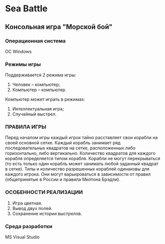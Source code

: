 # Sea Battle

## Консольная игра "Морской бой"

### Операционная система
ОС Windows

### Режимы игры
Поддерживается 2 режима игры:
1. Человек – компьютер;
2. Компьютер – компьютер.

Компьютер может играть в режимах:
1. Интеллектуальная игра;
2. Случайный выстрел.

### ПРАВИЛА ИГРЫ

Перед началом игры каждый игрок тайно расставляет свои корабли на своей основной сетке.
Каждый корабль занимает ряд последовательных квадратов на сетке, расположенных либо
горизонтально, либо вертикально. Количество квадратов для каждого корабля определяется
типом корабля. Корабли не могут перекрываться (то есть только один корабль может занимать
любой заданный квадрат в сетке). Типы и количество разрешенных кораблей одинаковы для
каждого игрока. Они могут варьироваться в зависимости от правил
(общепринятые в России и правила Милтона Брэдли).

### ОСОБЕННОСТИ РЕАЛИЗАЦИИ

1. Игра цветная.
2. Вывод двух полей.
3. Сохранение истории выстрелов.

### Среда разработки

MS Visual Studio
